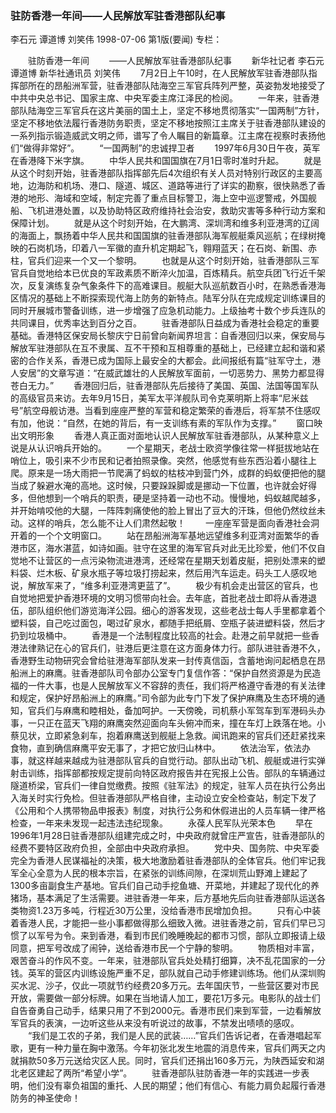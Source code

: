 ### 驻防香港一年间——人民解放军驻香港部队纪事
李石元  谭道博  刘笑伟
1998-07-06
第1版(要闻)
专栏：

　　驻防香港一年间
　　——人民解放军驻香港部队纪事
　　新华社记者  李石元  谭道博  新华社通讯员  刘笑伟
　　7月2日上午10时，在人民解放军驻香港部队指挥部所在的昂船洲军营，驻香港部队陆海空三军官兵阵列严整，英姿勃发地接受了中共中央总书记、国家主席、中央军委主席江泽民的检阅。
　　一年来，驻香港部队陆海空三军官兵在这片美丽的国土上，坚定不移地贯彻落实“一国两制”方针，坚定不移地依法履行香港防务职责，坚定不移地按照江主席关于驻香港部队建设的一系列指示锻造威武文明之师，谱写了令人瞩目的新篇章。江主席在视察时表扬他们“做得非常好”。
　　“一国两制”的忠诚捍卫者
　　1997年6月30日午夜，英军在香港降下米字旗。
　　中华人民共和国国旗在7月1日零时准时升起。
　　就是从这个时刻开始，驻香港部队指挥部先后4次组织有关人员对特别行政区的主要高地，边海防和机场、港口、隧道、城区、道路等进行了详实的勘察，很快熟悉了香港的地形、海域和空域，制定完善了重点目标警卫，海上空中巡逻警戒，外国舰船、飞机进港处置，以及协助特区政府维持社会治安，救助灾害等多种行动方案和保障计划。
　　就是从这个时刻开始，在大鹏湾、深圳湾和维多利亚港湾的辽阔的海面上，飘扬着中华人民共和国国旗的驻香港部队海军舰艇乘风巡航；在绿树掩映的石岗机场，印着八一军徽的直升机定期起飞，翱翔蓝天；在石岗、新围、赤柱，官兵们迎来一个又一个黎明。
　　也就是从这个时刻开始，驻香港部队三军官兵自觉地给本已优良的军政素质不断淬火加温，百炼精兵。航空兵团飞行近千架次，反复演练复杂气象条件下的高难课目。舰艇大队巡航数百小时，在熟悉香港海区情况的基础上不断探索现代海上防务的新特点。陆军分队在完成规定训练课目的同时开展城市警备训练，进一步增强了应急机动能力。上级抽考十数个步兵连队的共同课目，优秀率达到百分之百。
　　驻香港部队日益成为香港社会稳定的重要基础。香港特区保安局长黎庆宁日前曾向新闻界坦言：自香港回归以来，保安局与解放军驻港部队在互不隶属、互不干预和互相尊重的基础上，已经建立起和谐和紧密的合作关系，香港已成为国际上最安全的大都会。此间报纸有篇“驻军守土，港人安居”的文章写道：“在威武雄壮的人民解放军面前，一切恶势力、黑势力都显得苍白无力。”
　　香港回归后，驻香港部队先后接待了美国、英国、法国等国军队的高级官员来访。去年9月15日，美军太平洋舰队司令克莱明斯上将率“尼米兹号”航空母舰访港。当看到座座严整的军营和稳定繁荣的香港后，将军禁不住感叹有加，他说：“自然，在她的背后，有一支训练有素的军队作为支撑。”
　　窗口映出文明形象
　　香港人真正面对面地认识人民解放军驻香港部队，从某种意义上说是从认识哨兵开始的。
　　一个星期天，老战士欧资学像往常一样挺拔地站在哨位上，吸引来不少市民和记者拍照录像。突然，他感觉有些东西沿着小腿往上爬。原来是一场大雨把一节爬满了蚂蚁的枯枝冲到营门外，成群的蚂蚁便把他的腿当成了躲避水淹的高地。这时候，只要跺跺脚或是挪动一下位置，也许就会好得多，但他想到一个哨兵的职责，硬是坚持着一动也不动。慢慢地，蚂蚁越爬越多，并开始啃咬他的大腿，一阵阵刺痛使他的脸上冒出了豆大的汗珠，但他仍然纹丝未动。这样的哨兵，怎么能不让人们肃然起敬！
　　一座座军营是面向香港社会洞开着的一个个文明窗口。
　　站在昂船洲海军基地远望维多利亚湾对面繁华的香港市区，海水湛蓝，如诗如画。驻守在这里的海军官兵对此无比珍爱，他们不仅自觉地不让营区的一点污染物流进港湾，还经常在星期天划着皮艇，把别处漂来的塑料袋、烂木板、矿泉水瓶子等垃圾打捞起来，然后用汽车运走。码头工人感叹地说，解放军来了，“维多利亚港湾更蓝了”。
　　极少有机会走出营区的官兵，也自觉地把爱护香港环境的文明习惯带向社会。去年底，首批老战士即将从香港退伍，部队组织他们游览海洋公园。细心的游客发现，这些老战士每人手里都拿着个塑料袋，自己吃过面包，喝过矿泉水，都随手把纸屑、空瓶子装进塑料袋，然后才扔到垃圾桶中。
　　香港是一个法制程度比较高的社会。赴港之前早就把一些香港法律熟记在心的官兵们，驻港后更注意在这方面身体力行。部队进驻香港不久，香港野生动物研究会曾给驻港海军部队发来一封传真信函，含蓄地询问起栖息在昂船洲上的麻鹰。驻香港部队司令部办公室专门复信作答：“保护自然资源是为民造福的一件大事，也是人民解放军义不容辞的责任，我们将严格遵守香港的有关法律和规定，保护好昂船洲上的麻鹰。”司令部为此专门下发了保护麻鹰及生态环境的通知，官兵们与麻鹰和睦相处，备加呵护。一天傍晚，司机蔡小军驾车到军港码头办事，一只正在蓝天飞翔的麻鹰突然迎面向车头俯冲而来，撞在车灯上跌落在地。小蔡见状，立即紧急刹车，抱着麻鹰送到舰艇上急救。闻讯跑来的官兵们还赶紧找来食物，直到确信麻鹰平安无事了，才把它放归山林中。
　　依法治军，依法办事，就这样越来越成为驻港部队官兵的自觉行动。部队出动飞机、舰艇或进行实弹射击训练，指挥部都按规定提前向特区政府报告并在宪报上公告。部队的车辆通过隧道桥梁，官兵们一律自觉缴费。按照《驻军法》的规定，驻军人员在执行公务出入海关时实行免检。但驻香港部队严格自律，主动设立安全检查站，制定下发了《公用和个人携带物品申报表》制度，对执行公务和休假进出的人员车辆一律严格检查，一年来未发现一起违法违纪现象。
　　永葆人民军队光荣本色
　　早在1996年1月28日驻香港部队组建完成之时，中央政府就曾庄严宣告，驻香港部队的经费不要特区政府负担，全部由中央政府承担。
　　党中央、国务院、中央军委完全为香港人民谋福祉的决策，极大地激励着驻香港部队的全体官兵。他们牢记我军全心全意为人民的根本宗旨，在紧张的训练间隙，在深圳荒山野滩上建起了1300多亩副食生产基地。官兵们自己动手挖鱼塘、开菜地，并建起了现代化的养猪场，基本满足了生活需要。进驻香港一年来，后方基地先后向驻香港部队运送各类物资1.23万多吨，行程近30万公里，没给香港市民增加负担。
　　只有心中装着香港人民，才能把一些小事都做得那么细致入微。进驻香港之前，官兵们早已习惯了以军号为令。来到香港，看到市民们晚睡晚起的都市习惯，部队立即报请上级同意，把军号改成了闹钟，送给香港市民一个宁静的黎明。
　　物质相对丰富，艰苦奋斗的作风不变。一年来，驻港部队官兵处处精打细算，决不乱花国家的一分钱。英军的营区内训练设施严重不足，部队就自己动手修建训练场。他们从深圳购买水泥、沙子，仅此一项就节约经费20多万元。去年国庆节，一些营区要对市民开放，需要做一部分标牌。如果在当地请人加工，要花1万多元。电影队的战士们自告奋勇自己动手，结果只用了不到2000元。香港市民们来到军营，一边看解放军官兵的表演，一边听这些从来没有听说过的故事，不禁发出啧啧的感叹。
　　“我们是工农的子弟，我们是人民的武装……”官兵们告诉记者，在香港唱起军歌，更有一种力量在胸中激荡。今年初张北发生地震的消息传来，官兵们两天之内就捐款50多万元送给灾区人民。同时，官兵们还捐出160多万元，为陕西延安和湖北老区建起了两所“希望小学”。
　　驻香港部队驻防香港一年的实践进一步表明，他们没有辜负祖国的重托、人民的期望；他们有信心、有能力肩负起履行香港防务的神圣使命！
